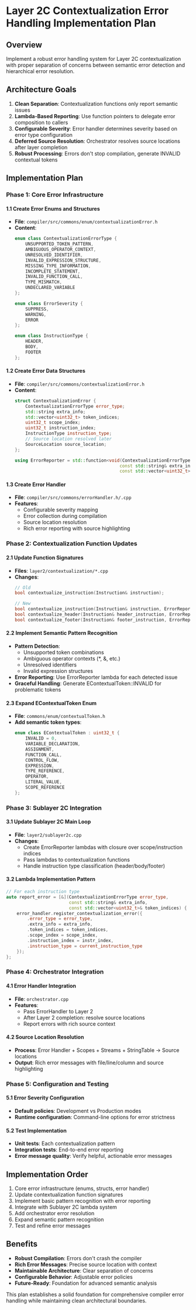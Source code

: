 # Layer 2C Contextualization Error Handling Implementation Plan

## Overview
Implement a robust error handling system for Layer 2C contextualization with proper separation of concerns between semantic error detection and hierarchical error resolution.

## Architecture Goals
1. **Clean Separation**: Contextualization functions only report semantic issues
2. **Lambda-Based Reporting**: Use function pointers to delegate error composition to callers
3. **Configurable Severity**: Error handler determines severity based on error type configuration
4. **Deferred Source Resolution**: Orchestrator resolves source locations after layer completion
5. **Robust Processing**: Errors don't stop compilation, generate INVALID contextual tokens

## Implementation Plan

### Phase 1: Core Error Infrastructure

#### 1.1 Create Error Enums and Structures
- **File**: `compiler/src/commons/enum/contextualizationError.h`
- **Content**: 
  ```cpp
  enum class ContextualizationErrorType {
      UNSUPPORTED_TOKEN_PATTERN,
      AMBIGUOUS_OPERATOR_CONTEXT,
      UNRESOLVED_IDENTIFIER,
      INVALID_EXPRESSION_STRUCTURE,
      MISSING_TYPE_INFORMATION,
      INCOMPLETE_STATEMENT,
      INVALID_FUNCTION_CALL,
      TYPE_MISMATCH,
      UNDECLARED_VARIABLE
  };

  enum class ErrorSeverity {
      SUPPRESS,
      WARNING, 
      ERROR
  };

  enum class InstructionType {
      HEADER,
      BODY,
      FOOTER
  };
  ```

#### 1.2 Create Error Data Structures
- **File**: `compiler/src/commons/contextualizationError.h`
- **Content**:
  ```cpp
  struct ContextualizationError {
      ContextualizationErrorType error_type;
      std::string extra_info;
      std::vector<uint32_t> token_indices;
      uint32_t scope_index;
      uint32_t instruction_index;
      InstructionType instruction_type;
      // Source location resolved later
      SourceLocation source_location;
  };

  using ErrorReporter = std::function<void(ContextualizationErrorType error_type,
                                          const std::string& extra_info,
                                          const std::vector<uint32_t>& token_indices)>;
  ```

#### 1.3 Create Error Handler
- **File**: `compiler/src/commons/errorHandler.h/.cpp`
- **Features**:
  - Configurable severity mapping
  - Error collection during compilation
  - Source location resolution
  - Rich error reporting with source highlighting

### Phase 2: Contextualization Function Updates

#### 2.1 Update Function Signatures
- **Files**: `layer2/contextualization/*.cpp`
- **Changes**:
  ```cpp
  // Old
  bool contextualize_instruction(Instruction& instruction);

  // New  
  bool contextualize_instruction(Instruction& instruction, ErrorReporter report_error);
  bool contextualize_header(Instruction& header_instruction, ErrorReporter report_error);
  bool contextualize_footer(Instruction& footer_instruction, ErrorReporter report_error);
  ```

#### 2.2 Implement Semantic Pattern Recognition
- **Pattern Detection**:
  - Unsupported token combinations
  - Ambiguous operator contexts (*, &, etc.)
  - Unresolved identifiers
  - Invalid expression structures
- **Error Reporting**: Use ErrorReporter lambda for each detected issue
- **Graceful Handling**: Generate EContextualToken::INVALID for problematic tokens

#### 2.3 Expand EContextualToken Enum
- **File**: `commons/enum/contextualToken.h`
- **Add semantic token types**:
  ```cpp
  enum class EContextualToken : uint32_t {
      INVALID = 0,
      VARIABLE_DECLARATION,
      ASSIGNMENT,
      FUNCTION_CALL,
      CONTROL_FLOW,
      EXPRESSION,
      TYPE_REFERENCE,
      OPERATOR,
      LITERAL_VALUE,
      SCOPE_REFERENCE
  };
  ```

### Phase 3: Sublayer 2C Integration

#### 3.1 Update Sublayer 2C Main Loop
- **File**: `layer2/sublayer2c.cpp`
- **Changes**:
  - Create ErrorReporter lambdas with closure over scope/instruction indices
  - Pass lambdas to contextualization functions
  - Handle instruction type classification (header/body/footer)

#### 3.2 Lambda Implementation Pattern
```cpp
// For each instruction type
auto report_error = [&](ContextualizationErrorType error_type,
                        const std::string& extra_info,
                        const std::vector<uint32_t>& token_indices) {
    error_handler.register_contextualization_error({
        .error_type = error_type,
        .extra_info = extra_info,
        .token_indices = token_indices,
        .scope_index = scope_index,
        .instruction_index = instr_index,
        .instruction_type = current_instruction_type
    });
};
```

### Phase 4: Orchestrator Integration

#### 4.1 Error Handler Integration
- **File**: `orchestrator.cpp`
- **Features**:
  - Pass ErrorHandler to Layer 2
  - After Layer 2 completion: resolve source locations
  - Report errors with rich source context

#### 4.2 Source Location Resolution
- **Process**: Error Handler + Scopes + Streams + StringTable → Source locations
- **Output**: Rich error messages with file/line/column and source highlighting

### Phase 5: Configuration and Testing

#### 5.1 Error Severity Configuration
- **Default policies**: Development vs Production modes
- **Runtime configuration**: Command-line options for error strictness

#### 5.2 Test Implementation
- **Unit tests**: Each contextualization pattern
- **Integration tests**: End-to-end error reporting
- **Error message quality**: Verify helpful, actionable error messages

## Implementation Order
1. Core error infrastructure (enums, structs, error handler)
2. Update contextualization function signatures
3. Implement basic pattern recognition with error reporting
4. Integrate with Sublayer 2C lambda system
5. Add orchestrator error resolution
6. Expand semantic pattern recognition
7. Test and refine error messages

## Benefits
- **Robust Compilation**: Errors don't crash the compiler
- **Rich Error Messages**: Precise source location with context
- **Maintainable Architecture**: Clear separation of concerns
- **Configurable Behavior**: Adjustable error policies
- **Future-Ready**: Foundation for advanced semantic analysis

This plan establishes a solid foundation for comprehensive compiler error handling while maintaining clean architectural boundaries.